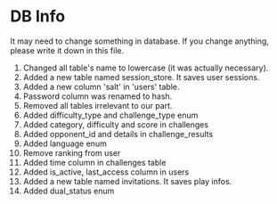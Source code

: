 # DB Info

It may need to change something in database. If you change anything, please write it down in this file.

1. Changed all table's name to lowercase (it was actually necessary).
2. Added a new table named session_store. It saves user sessions.
3. Added a new column 'salt' in 'users' table.
4. Password column was renamed to hash.
5. Removed all tables irrelevant to our part.
6. Added difficulty_type and challenge_type enum
7. Added category, difficulty and score in challenges
8. Added opponent_id and details in challenge_results
9. Added language enum
10. Remove ranking from user
11. Added time column in challenges table
12. Added is_active, last_access column in users
12. Added a new table named invitations. It saves play infos.
13. Added dual_status enum
